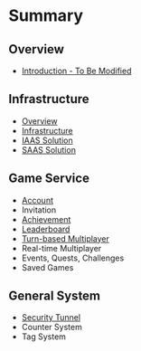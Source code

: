 # Summary

## Overview

* [Introduction - To Be Modified](README.md)

## Infrastructure

* [Overview](infrastructure/overview.md)
* [Infrastructure](infrastructure/selection.md)
* [IAAS Solution](infrastructure/iaas-solution.md)
* [SAAS Solution](infrastructure/saas-solution.md)

## Game Service

* [Account](game-services/account.md)
* Invitation
* [Achievement](game-services/achievement.md)
* [Leaderboard](game-services/leaderboard.md)
* [Turn-based Multiplayer](game-services/turn-based-multiplayer.md)
* Real-time Multiplayer
* Events, Quests, Challenges
* Saved Games

## General System

* [Security Tunnel](infrastructure/security.md)
* Counter System
* Tag System

